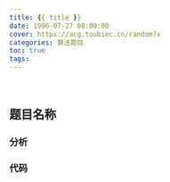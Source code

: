 ```yaml
---
title: {{ title }}
date: 1996-07-27 00:00:00
cover: https://acg.toubiec.cn/random?x
categories: 算法题目
toc: true
tags: 
---
```


<br/>

<!--more-->

## 题目名称



### 分析



### 代码

```java

```

